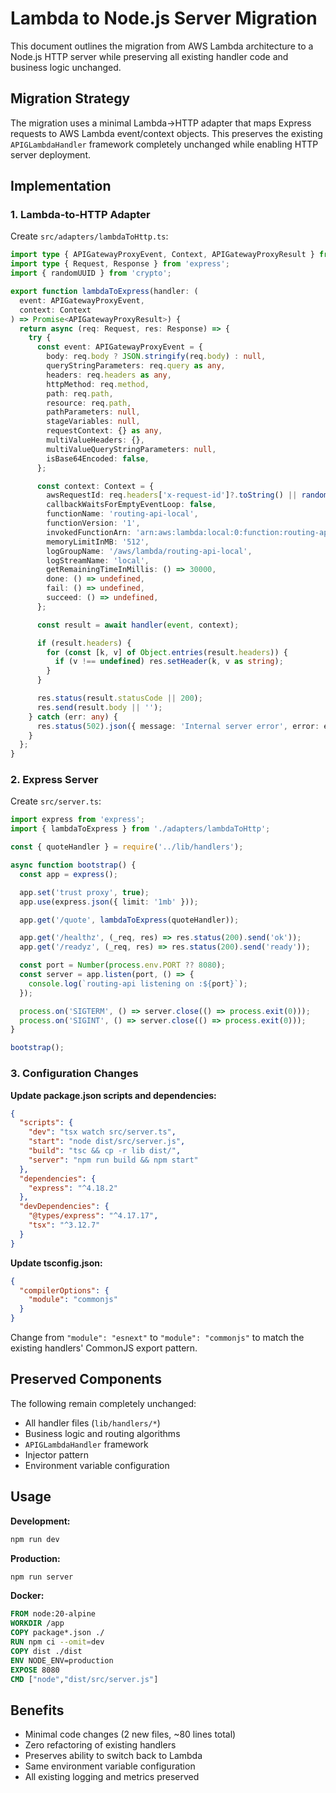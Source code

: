 # Lambda to Node.js Server Migration

This document outlines the migration from AWS Lambda architecture to a Node.js HTTP server while preserving all existing handler code and business logic unchanged.

## Migration Strategy

The migration uses a minimal Lambda→HTTP adapter that maps Express requests to AWS Lambda event/context objects. This preserves the existing `APIGLambdaHandler` framework completely unchanged while enabling HTTP server deployment.

## Implementation

### 1. Lambda-to-HTTP Adapter

Create `src/adapters/lambdaToHttp.ts`:

```typescript
import type { APIGatewayProxyEvent, Context, APIGatewayProxyResult } from 'aws-lambda';
import type { Request, Response } from 'express';
import { randomUUID } from 'crypto';

export function lambdaToExpress(handler: (
  event: APIGatewayProxyEvent,
  context: Context
) => Promise<APIGatewayProxyResult>) {
  return async (req: Request, res: Response) => {
    try {
      const event: APIGatewayProxyEvent = {
        body: req.body ? JSON.stringify(req.body) : null,
        queryStringParameters: req.query as any,
        headers: req.headers as any,
        httpMethod: req.method,
        path: req.path,
        resource: req.path,
        pathParameters: null,
        stageVariables: null,
        requestContext: {} as any,
        multiValueHeaders: {},
        multiValueQueryStringParameters: null,
        isBase64Encoded: false,
      };

      const context: Context = {
        awsRequestId: req.headers['x-request-id']?.toString() || randomUUID(),
        callbackWaitsForEmptyEventLoop: false,
        functionName: 'routing-api-local',
        functionVersion: '1',
        invokedFunctionArn: 'arn:aws:lambda:local:0:function:routing-api',
        memoryLimitInMB: '512',
        logGroupName: '/aws/lambda/routing-api-local',
        logStreamName: 'local',
        getRemainingTimeInMillis: () => 30000,
        done: () => undefined,
        fail: () => undefined,
        succeed: () => undefined,
      };

      const result = await handler(event, context);

      if (result.headers) {
        for (const [k, v] of Object.entries(result.headers)) {
          if (v !== undefined) res.setHeader(k, v as string);
        }
      }

      res.status(result.statusCode || 200);
      res.send(result.body || '');
    } catch (err: any) {
      res.status(502).json({ message: 'Internal server error', error: err?.message });
    }
  };
}
```

### 2. Express Server

Create `src/server.ts`:

```typescript
import express from 'express';
import { lambdaToExpress } from './adapters/lambdaToHttp';

const { quoteHandler } = require('../lib/handlers');

async function bootstrap() {
  const app = express();

  app.set('trust proxy', true);
  app.use(express.json({ limit: '1mb' }));

  app.get('/quote', lambdaToExpress(quoteHandler));

  app.get('/healthz', (_req, res) => res.status(200).send('ok'));
  app.get('/readyz', (_req, res) => res.status(200).send('ready'));

  const port = Number(process.env.PORT ?? 8080);
  const server = app.listen(port, () => {
    console.log(`routing-api listening on :${port}`);
  });

  process.on('SIGTERM', () => server.close(() => process.exit(0)));
  process.on('SIGINT', () => server.close(() => process.exit(0)));
}

bootstrap();
```

### 3. Configuration Changes

**Update package.json scripts and dependencies:**

```json
{
  "scripts": {
    "dev": "tsx watch src/server.ts",
    "start": "node dist/src/server.js",
    "build": "tsc && cp -r lib dist/",
    "server": "npm run build && npm start"
  },
  "dependencies": {
    "express": "^4.18.2"
  },
  "devDependencies": {
    "@types/express": "^4.17.17",
    "tsx": "^3.12.7"
  }
}
```

**Update tsconfig.json:**

```json
{
  "compilerOptions": {
    "module": "commonjs"
  }
}
```

Change from `"module": "esnext"` to `"module": "commonjs"` to match the existing handlers' CommonJS export pattern.

## Preserved Components

The following remain completely unchanged:
- All handler files (`lib/handlers/*`)
- Business logic and routing algorithms
- `APIGLambdaHandler` framework
- Injector pattern
- Environment variable configuration

## Usage

**Development:**
```bash
npm run dev
```

**Production:**
```bash
npm run server
```

**Docker:**
```dockerfile
FROM node:20-alpine
WORKDIR /app
COPY package*.json ./
RUN npm ci --omit=dev
COPY dist ./dist
ENV NODE_ENV=production
EXPOSE 8080
CMD ["node","dist/src/server.js"]
```

## Benefits

- Minimal code changes (2 new files, ~80 lines total)
- Zero refactoring of existing handlers
- Preserves ability to switch back to Lambda
- Same environment variable configuration
- All existing logging and metrics preserved